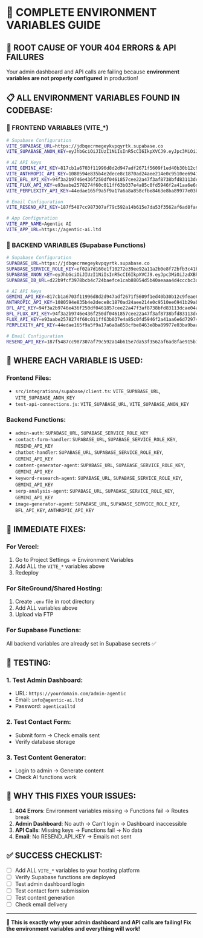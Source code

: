 # 🚨 COMPLETE ENVIRONMENT VARIABLES GUIDE

## 🎯 **ROOT CAUSE OF YOUR 404 ERRORS & API FAILURES**

Your admin dashboard and API calls are failing because **environment variables are not properly configured** in production!

## 📋 **ALL ENVIRONMENT VARIABLES FOUND IN CODEBASE:**

### **🔧 FRONTEND VARIABLES (VITE_*)**

```bash
# Supabase Configuration
VITE_SUPABASE_URL=https://jdbqecrmegeykvpqyrtk.supabase.co
VITE_SUPABASE_ANON_KEY=eyJhbGciOiJIUzI1NiIsInR5cCI6IkpXVCJ9.eyJpc3MiOiJzdXBhYmFzZSIsInJlZiI6ImpkYnFlY3JtZWdleWt2cHF5cnRrIiwicm9sZSI6ImFub24iLCJpYXQiOjE3NTQzMzg5NTgsImV4cCI6MjA2OTkxNDk1OH0.GcnzEaL4Fy5aMpyeP8HnP_4vsdla43Y3cH6gt51Yh_w

# AI API Keys
VITE_GEMINI_API_KEY=817cb1a6703f11996d8d2d947adf2671f5609f1ed40b30b12c9feae8156efa46
VITE_ANTHROPIC_API_KEY=1080594e835b4e2dece8c1870ad24aee214e0c9510ee6941b29abeefac636e1b
VITE_BFL_API_KEY=94f3a2b9746e436f250df0461857cee22a47f3af8738bfd83113dcae04af2ae0
VITE_FLUX_API_KEY=e93aabe2578274f60c011ff63b037e4a85c0fd5946f2a41aa6e6d729748c2302
VITE_PERPLEXITY_API_KEY=44edae165f9a5f9a17a6a8a858cfbe8463e8ba89977e03ba9baac318306079da

# Email Configuration
VITE_RESEND_API_KEY=187f5487cc987307af79c592a14b615e7da53f3562af6ad8fae915b7d0512964

# App Configuration
VITE_APP_NAME=Agentic AI
VITE_APP_URL=https://agentic-ai.ltd
```

### **🔧 BACKEND VARIABLES (Supabase Functions)**

```bash
# Supabase Configuration
SUPABASE_URL=https://jdbqecrmegeykvpqyrtk.supabase.co
SUPABASE_SERVICE_ROLE_KEY=ef02a7d160e1f10272e39ee92a11a2b0e8f72bfb3c41bea781bca5a4c3410001
SUPABASE_ANON_KEY=eyJhbGciOiJIUzI1NiIsInR5cCI6IkpXVCJ9.eyJpc3MiOiJzdXBhYmFzZSIsInJlZiI6ImpkYnFlY3JtZWdleWt2cHF5cnRrIiwicm9sZSI6ImFub24iLCJpYXQiOjE3NTQzMzg5NTgsImV4cCI6MjA2OTkxNDk1OH0.GcnzEaL4Fy5aMpyeP8HnP_4vsdla43Y3cH6gt51Yh_w
SUPABASE_DB_URL=d22b9fcf3978bcb4c724baefce1cab88054d5b40aeaaa4d4cccbc3a69ebae930

# AI API Keys
GEMINI_API_KEY=817cb1a6703f11996d8d2d947adf2671f5609f1ed40b30b12c9feae8156efa46
ANTHROPIC_API_KEY=1080594e835b4e2dece8c1870ad24aee214e0c9510ee6941b29abeefac636e1b
BFL_API_KEY=94f3a2b9746e436f250df0461857cee22a47f3af8738bfd83113dcae04af2ae0
BFL_FLUX_API_KEY=94f3a2b9746e436f250df0461857cee22a47f3af8738bfd83113dcae04af2ae0
FLUX_API_KEY=e93aabe2578274f60c011ff63b037e4a85c0fd5946f2a41aa6e6d729748c2302
PERPLEXITY_API_KEY=44edae165f9a5f9a17a6a8a858cfbe8463e8ba89977e03ba9baac318306079da

# Email Configuration
RESEND_API_KEY=187f5487cc987307af79c592a14b615e7da53f3562af6ad8fae915b7d0512964
```

## 📍 **WHERE EACH VARIABLE IS USED:**

### **Frontend Files:**
- `src/integrations/supabase/client.ts`: `VITE_SUPABASE_URL`, `VITE_SUPABASE_ANON_KEY`
- `test-api-connections.js`: `VITE_SUPABASE_URL`, `VITE_SUPABASE_ANON_KEY`

### **Backend Functions:**
- `admin-auth`: `SUPABASE_URL`, `SUPABASE_SERVICE_ROLE_KEY`
- `contact-form-handler`: `SUPABASE_URL`, `SUPABASE_SERVICE_ROLE_KEY`, `RESEND_API_KEY`
- `chatbot-handler`: `SUPABASE_URL`, `SUPABASE_SERVICE_ROLE_KEY`, `GEMINI_API_KEY`
- `content-generator-agent`: `SUPABASE_URL`, `SUPABASE_SERVICE_ROLE_KEY`, `GEMINI_API_KEY`
- `keyword-research-agent`: `SUPABASE_URL`, `SUPABASE_SERVICE_ROLE_KEY`, `GEMINI_API_KEY`
- `serp-analysis-agent`: `SUPABASE_URL`, `SUPABASE_SERVICE_ROLE_KEY`, `GEMINI_API_KEY`
- `image-generator-agent`: `SUPABASE_URL`, `SUPABASE_SERVICE_ROLE_KEY`, `BFL_API_KEY`, `ANTHROPIC_API_KEY`

## 🚀 **IMMEDIATE FIXES:**

### **For Vercel:**
1. Go to Project Settings → Environment Variables
2. Add ALL the `VITE_*` variables above
3. Redeploy

### **For SiteGround/Shared Hosting:**
1. Create `.env` file in root directory
2. Add ALL variables above
3. Upload via FTP

### **For Supabase Functions:**
All backend variables are already set in Supabase secrets ✅

## 🧪 **TESTING:**

### **1. Test Admin Dashboard:**
- URL: `https://yourdomain.com/admin-agentic`
- Email: `info@agentic-ai.ltd`
- Password: `agenticailtd`

### **2. Test Contact Form:**
- Submit form → Check emails sent
- Verify database storage

### **3. Test Content Generator:**
- Login to admin → Generate content
- Check AI functions work

## 🚨 **WHY THIS FIXES YOUR ISSUES:**

1. **404 Errors**: Environment variables missing → Functions fail → Routes break
2. **Admin Dashboard**: No auth → Can't login → Dashboard inaccessible
3. **API Calls**: Missing keys → Functions fail → No data
4. **Email**: No RESEND_API_KEY → Emails not sent

## ✅ **SUCCESS CHECKLIST:**

- [ ] Add ALL `VITE_*` variables to your hosting platform
- [ ] Verify Supabase functions are deployed
- [ ] Test admin dashboard login
- [ ] Test contact form submission
- [ ] Test content generation
- [ ] Check email delivery

---

**🎯 This is exactly why your admin dashboard and API calls are failing! Fix the environment variables and everything will work!** 
